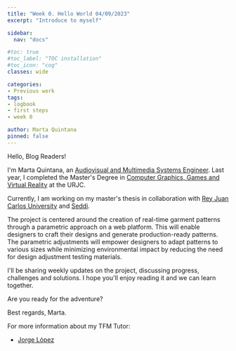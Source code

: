 ```yaml
---
title: "Week 0. Hello World 04/09/2023"
excerpt: "Introduce to myself"

sidebar:
  nav: "docs"

#toc: true
#toc_label: "TOC installation"
#toc_icon: "cog"
classes: wide

categories:
- Previous work
tags:
- logbook
- first steps
- week 0

author: Marta Quintana
pinned: false
---
```


Hello, Blog Readers!

I'm Marta Quintana, an [Audiovisual and Multimedia Systems Engineer](https://www.urjc.es/estudios/grado/637-ingenieria-en-sistemas-audiovisuales-y-multimedia). Last year, I completed the Master's Degree in [Computer Graphics, Games and Virtual Reality](https://www.urjc.es/estudios/master/908-informatica-grafica-juegos-y-realidad-virtual) at the URJC. 


Currently, I am working on my master's thesis in collaboration with [Rey Juan Carlos University](https://www.urjc.es/) and [Seddi](https://seddi.com/).

The project is centered around the creation of real-time garment patterns through a parametric approach on a web platform. This will enable designers to craft their designs and generate production-ready patterns. The parametric adjustments will empower designers to adapt patterns to various sizes while minimizing environmental impact by reducing the need for design adjustment testing materials.

I'll be sharing weekly updates on the project, discussing progress, challenges and solutions.
I hope you'll enjoy reading it and we can learn together.

Are you ready for the adventure?

Best regards,
Marta.


For more information about my TFM Tutor:
- [Jorge López](https://mastergraficos.com/jorge-lopez/)

